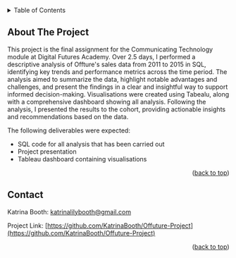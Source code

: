 <a id="readme-top"></a>

<!-- TABLE OF CONTENTS -->
<details>
  <summary>Table of Contents</summary>
  <ol>
    <li>
      <a href="#about-the-project">About The Project</a>
    </li>
    <li><a href="#contact">Contact</a></li>
  </ol>
</details>



<!-- ABOUT THE PROJECT -->
## About The Project

This project is the final assignment for the Communicating Technology module at Digital Futures Academy. Over 2.5 days, I performed a descriptive analysis of Offture's sales data from 2011 to 2015 in SQL, identifying key trends and performance metrics across the time period. The analysis aimed to summarize the data, highlight notable advantages and challenges, and present the findings in a clear and insightful way to support informed decision-making. Visualisations were created using Tabealu, along with a comprehensive dashboard showing all analysis. Following the analysis, I presented the results to the cohort, providing actionable insights and recommendations based on the data.

The following deliverables were expected:

* SQL code for all analysis that has been carried out
* Project presentation 
* Tableau dashboard containing visualisations

<p align="right">(<a href="#readme-top">back to top</a>)</p>


<!-- CONTACT -->
## Contact

Katrina Booth: katrinalilybooth@gmail.com

Project Link: [https://github.com/KatrinaBooth/Offuture-Project](https://github.com/KatrinaBooth/Offuture-Project)

<p align="right">(<a href="#readme-top">back to top</a>)</p>
